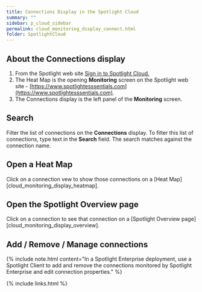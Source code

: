 ```yaml
---
title: Connections Display in the Spotlight Cloud
summary: ""
sidebar: p_cloud_sidebar
permalink: cloud_monitoring_display_connect.html
folder: SpotlightCloud
---
```



## About the Connections display

1. From the Spotlight web site [Sign in to Spotlight Cloud.](https://www.spotlightessentials.com/home/SignIn)
2. The Heat Map is the opening **Monitoring** screen on the Spotlight web site - [https://www.spotlightesssentials.com](https://www.spotlightesssentials.com).
3. The Connections display is the left panel of the **Monitoring** screen.

## Search

Filter the list of connections on the **Connections** display. To filter this list of connections, type text in the **Search** field. The search matches against the connection name.

## Open a Heat Map

Click on a connection vew to show those connections on a [Heat Map][cloud_monitoring_display_heatmap].

## Open the Spotlight Overview page

Click on a connection to see that connection on a [Spotlight Overview page][cloud_monitoring_display_overview].

## Add / Remove / Manage connections

{% include note.html content="In a Spotlight Enterprise deployment, use a Spotlight Client to add and remove the connections monitored by Spotlight Enterprise and edit connection properties." %}



{% include links.html %}
